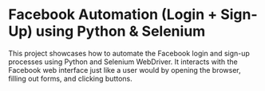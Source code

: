 # Facebook Automation (Login + Sign-Up) using Python & Selenium

This project showcases how to automate the Facebook login and sign-up processes using Python and Selenium WebDriver. It interacts with the Facebook web interface just like a user would by opening the browser, filling out forms, and clicking buttons.
